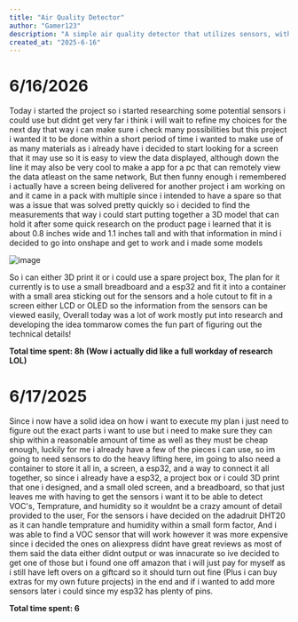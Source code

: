 ```yaml
---
title: "Air Quality Detector"
author: "Gamer123"
description: "A simple air quality detector that utilizes sensors, with a esp32 at the heart! This device can be helpful for monitoring indoor temprature and humidity along with VOC's"
created_at: "2025-6-16"
---
```



# 6/16/2026

Today i started the project so i started researching some potential sensors i could use but didnt get very far i think i will wait to refine my choices for the next day that way i can make sure i check many possibilities but this project i wanted it to be done within a short period of time i wanted to make use of as many materials as i already have i decided to start looking for a screen that it may use so it is easy to view the data displayed, although down the line it may also be very cool to make a app for a pc that can remotely view the data atleast on the same network, But then funny enough i remembered i actually have a screen being delivered for another project i am working on and it came in a pack with multiple since i intended to have a spare so that was a issue that was solved pretty quickly so i decided to find the measurements that way i could start putting together a 3D model that can hold it after some quick research on the product page i learned that it is about 0.8 inches wide and 1.1 inches tall and with that information in mind i decided to go into onshape and get to work and i made some models 

![image](https://github.com/user-attachments/assets/bfca8051-3239-42b2-b99d-be1ba4bae06b)

So i can either 3D print it or i could use a spare project box, The plan for it currently is to use a small breadboard and a esp32 and fit it into a container with a small area sticking out for the sensors and a hole cutout to fit in a screen either LCD or OLED so the information from the sensors can be viewed easily, Overall today was a lot of work mostly put into research and developing the idea tommarow comes the fun part of figuring out the technical details!

**Total time spent: 8h (Wow i actually did like a full workday of research LOL)**

# 6/17/2025

Since i now have a solid idea on how i want to execute my plan i just need to figure out the exact parts i want to use but i need to make sure they can ship within a reasonable amount of time as well as they must be cheap enough, luckily for me i already have a few of the pieces i can use, so im going to need sensors to do the heavy lifting here, im going to also need a container to store it all in, a screen, a esp32, and a way to connect it all together, so since i already have a esp32, a project box or i could 3D print that one i designed, and a small oled screen, and a breadboard, so that just leaves me with having to get the sensors i want it to be able to detect VOC's, Temprature, and humidity so it wouldnt be a crazy amount of detail provided to the user, For the sensors i have decided on the adadruit DHT20 as it can handle temprature and humidity within a small form factor, And i was able to find a VOC sensor that will work however it was more expensive since i decided the ones on aliexpress didnt have great reviews as most of them said the data either didnt output or was innacurate so ive decided to get one of those but i found one off amazon that i will just pay for myself as i still have left overs on a giftcard so it should turn out fine (Plus i can buy extras for my own future projects) in the end and if i wanted to add more sensors later i could since my esp32 has plenty of pins.

**Total time spent: 6**
